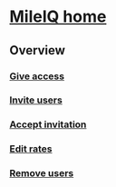 # [MileIQ home](mileiq-home.md)
## Overview
### [Give access](give-access-mileiq-admin-center.md)
### [Invite users](invite-users.md)
### [Accept invitation](accept-invitation.md)
### [Edit rates](edit-rates.md)
### [Remove users](remove-users.md)